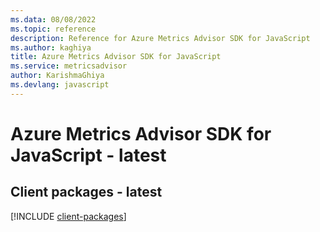 ```yaml
---
ms.data: 08/08/2022
ms.topic: reference
description: Reference for Azure Metrics Advisor SDK for JavaScript
ms.author: kaghiya
title: Azure Metrics Advisor SDK for JavaScript
ms.service: metricsadvisor
author: KarishmaGhiya
ms.devlang: javascript
---
```

# Azure Metrics Advisor SDK for JavaScript - latest

## Client packages - latest
[!INCLUDE [client-packages](metrics-advisor-client-index.md)]